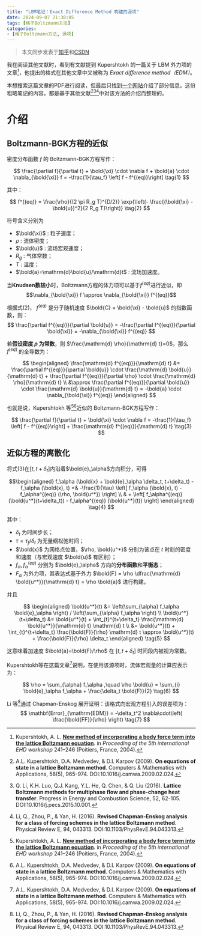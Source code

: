 ```yaml
---
title: "LBM笔记：Exact Difference Method 构建的源项"
date: 2024-09-07 21:38:05
tags: [格子Boltzmann方法]
categories:
- [格子Boltzmann方法, 源项]
---
```

<link rel="stylesheet" href="https://cdn.jsdelivr.net/npm/katex/dist/katex.min.css">

> 本文同步发表于[知乎](https://zhuanlan.zhihu.com/p/719081120)和[CSDN](https://blog.csdn.net/weixin_43890806/article/details/142057107)

我在阅读其他文献时，看到有文献提到 Kupershtokh 的一篇关于 LBM 外力项的文章[^Kupershtokh2004]，他提出的格式在其他文章中又被称为 *Exact difference method（EDM）*。

本想搜索这篇文章的PDF进行阅读，但最后只找到[一个网站](https://www.elibrary.ru/item.asp?id=28981868)介绍了部分信息。这份粗略笔记的内容，都是基于其他文献[^Kupershtokh2009][^Li2016][^Li_PRE_2016]中对该方法的介绍而整理的。



# 介绍

## Boltzmann-BGK方程的近似

密度分布函数 $f$ 的 Boltzmann-BGK方程写作：

$$
\frac{\partial f}{\partial t} + \bold{\xi} \cdot \nabla f + \bold{a} \cdot \nabla_{\bold{\xi}} f  = -\frac{1}{\tau_f} \left[ f - f^{(eq)}\right]
\tag{1}
$$

其中：

$$
f^{(eq)} = \frac{\rho}{(2 \pi R_g T)^{D/2}} \exp{\left(- \frac{(\bold{\xi} - \bold{u})^2}{2 R_g T}\right)}
\tag{2}
$$

符号含义分别为
* $\bold{\xi}$ : 粒子速度；
* $\rho$ : 流体密度；
* $\bold{u}$ : 流场宏观速度；
* $R_g$ : 气体常数；
* $T$ : 温度；
* $\bold{a}=\mathrm{d}\bold{u}/\mathrm{d}t$ : 流场加速度。

当**Knudsen数较小**时，Boltzmann方程的体力项可以基于$f^{(eq)}$进行近似，即
$$\nabla_{\bold{\xi}} f \approx \nabla_{\bold{\xi}} f^{(eq)}$$

根据式(2)， $f^{(eq)}$ 是分子随机速度 $\bold{C} = \bold{\xi} - \bold{u}$ 的指数函数，则：
$$
\frac{\partial f^{(eq)}}{\partial \bold{u}} = -\frac{\partial f^{(eq)}}{\partial \bold{\xi}} = -\nabla_{\bold{\xi}} f^{(eq)}
$$

若**假设密度 $\rho$ 为常数**，则 $\frac{\mathrm{d} \rho}{\mathrm{d} t}=0$，那么 $f^{(eq)}$ 的全导数为：

$$
\begin{aligned}
\frac{\mathrm{d} f^{(eq)}}{\mathrm{d} t} &= \frac{\partial f^{(eq)}}{\partial \bold{u}} \cdot \frac{\mathrm{d} \bold{u}}{\mathrm{d} t} + \frac{\partial f^{(eq)}}{\partial \rho} \cdot \frac{\mathrm{d} \rho}{\mathrm{d} t} \\
&\approx \frac{\partial f^{(eq)}}{\partial \bold{u}} \cdot \frac{\mathrm{d} \bold{u}}{\mathrm{d} t} = -\bold{a} \cdot \nabla_{\bold{\xi}} f^{(eq)}
\end{aligned}
$$

也就是说，Kupershtokh 等[^Kupershtokh2004][^Kupershtokh2009]近似的 Boltzmann-BGK方程写作：

$$
\frac{\partial f}{\partial t} + \bold{\xi} \cdot \nabla f = -\frac{1}{\tau_f} \left[ f - f^{(eq)}\right] + \frac{\mathrm{d} f^{(eq)}}{\mathrm{d} t}
\tag{3}
$$

## 近似方程的离散化

将式(3)在$[t,t+\delta_t]$内沿着$\bold{e}_\alpha$方向积分，可得

$$\begin{aligned}
f_\alpha (\bold{x} + \bold{e}_\alpha \delta_t, t+\delta_t) - f_\alpha (\bold{x}, t) =& -\frac{1}{\tau} \left[ f_\alpha (\bold{x}, t) - f_\alpha^{(eq)} (\rho, \bold{u^*}) \right] \\
& + \left[ f_\alpha^{(eq)} (\bold{u^*}(t+\delta_t)) - f_\alpha^{(eq)} (\bold{u^*}(t)) \right] 
\end{aligned}
\tag{4}
$$

其中：

- $\delta_t$ 为时间步长；
- $\tau = \tau_f / \delta_t$ 为无量纲松弛时间；
- $\bold{x}$ 为网格点位置，$\rho, \bold{u^*}$ 分别为该点在 $t$ 时刻的密度和速度（与宏观速度 $\bold{u}$ 有区别）；
- $f_\alpha, f_\alpha^{(eq)}$ 分别为 $\bold{e}_\alpha$ 方向的**分布函数**和**平衡态**；
- $F_\alpha$ 为外力项，其表达式基于外力 $\bold{F} = \rho \dfrac{\mathrm{d} \bold{u^*}}{\mathrm{d} t} = \rho \bold{a}$ 进行构建。

并且

$$
\begin{aligned}
\bold{u^*}(t) &= \left(\sum_{\alpha} f_\alpha \bold{e}_\alpha \right) / \left(\sum_{\alpha} f_\alpha \right) \\
\bold{u^*}(t+\delta_t) &= \bold{u^*}(t) + \int_{t}^{t+\delta_t} \frac{\mathrm{d} \bold{u^*}}{\mathrm{d} t} \mathrm{d} t \\
&= \bold{u^*}(t) + \int_{t}^{t+\delta_t} \frac{\bold{F}}{\rho} \mathrm{d} t 
\approx \bold{u^*}(t) + \frac{\bold{F}}{\rho} \delta_t
\end{aligned}
\tag{5}
$$

这意味着加速度 $\bold{a}=\bold{F}/\rho$ 在 $[t,t+\delta_t]$ 时间段内被视为常数。

Kupershtokh等在这篇文章[^Kupershtokh2009]说明，在使用该源项时，流体宏观量的计算应表示为：

$$
\rho = \sum_{\alpha} f_\alpha ,\quad \rho \bold{u} = \sum_{i} \bold{e}_\alpha f_\alpha + \frac{\delta_t \bold{F}}{2}
\tag{6}
$$

Li 等[^Li_PRE_2016]通过 Chapman-Enskog 展开证明：该格式向宏观方程引入的误差项为：
$$
\mathbf{Error}_{\mathrm{EDM}} = -\delta_t^2 \nabla\cdot\left( \frac{\bold{FF}}{\rho} \right)
\tag{7}
$$


[^Kupershtokh2004]: Kupershtokh, A. L. [**New method of incorporating a body force term into the lattice Boltzmann equation**](https://www.elibrary.ru/item.asp?id=28981868). in *Proceeding of the 5th international EHD workshop* 241–246 (Poitiers, France, 2004).
[^Kupershtokh2009]: A.L. Kupershtokh, D.A. Medvedev, & D.I. Karpov (2009). **On equations of state in a lattice Boltzmann method**. Computers & Mathematics with Applications, 58(5), 965-974. DOI:10.1016/j.camwa.2009.02.024.
[^Li2016]: Q. Li, K.H. Luo, Q.J. Kang, Y.L. He, Q. Chen, & Q. Liu (2016). **Lattice Boltzmann methods for multiphase flow and phase-change heat transfer**. Progress in Energy and Combustion Science, 52, 62-105. DOI:10.1016/j.pecs.2015.10.001.
[^Li_PRE_2016]: Li, Q., Zhou, P., & Yan, H. (2016). **Revised Chapman-Enskog analysis for a class of forcing schemes in the lattice Boltzmann method**. Physical Review E, 94, 043313. DOI:10.1103/PhysRevE.94.043313.